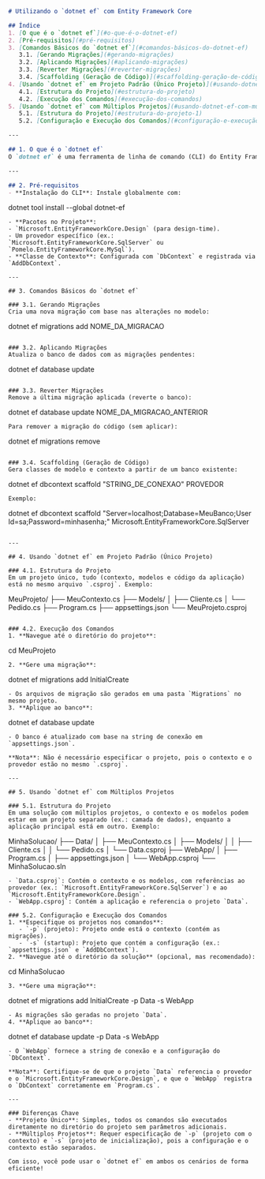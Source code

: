
```markdown
# Utilizando o `dotnet ef` com Entity Framework Core

## Índice
1. [O que é o `dotnet ef`](#o-que-é-o-dotnet-ef)  
2. [Pré-requisitos](#pré-requisitos)  
3. [Comandos Básicos do `dotnet ef`](#comandos-básicos-do-dotnet-ef)  
   3.1. [Gerando Migrações](#gerando-migrações)  
   3.2. [Aplicando Migrações](#aplicando-migrações)  
   3.3. [Reverter Migrações](#reverter-migrações)  
   3.4. [Scaffolding (Geração de Código)](#scaffolding-geração-de-código)  
4. [Usando `dotnet ef` em Projeto Padrão (Único Projeto)](#usando-dotnet-ef-em-projeto-padrão-único-projeto)  
   4.1. [Estrutura do Projeto](#estrutura-do-projeto)  
   4.2. [Execução dos Comandos](#execução-dos-comandos)  
5. [Usando `dotnet ef` com Múltiplos Projetos](#usando-dotnet-ef-com-múltiplos-projetos)  
   5.1. [Estrutura do Projeto](#estrutura-do-projeto-1)  
   5.2. [Configuração e Execução dos Comandos](#configuração-e-execução-dos-comandos)  

---

## 1. O que é o `dotnet ef`
O `dotnet ef` é uma ferramenta de linha de comando (CLI) do Entity Framework Core que permite gerenciar migrações, atualizar bancos de dados e gerar código a partir de bancos existentes (scaffolding). Ele é essencial para tarefas de design-time fora do Visual Studio.

---

## 2. Pré-requisitos
- **Instalação do CLI**: Instale globalmente com:
  ```
  dotnet tool install --global dotnet-ef
  ```
- **Pacotes no Projeto**:
  - `Microsoft.EntityFrameworkCore.Design` (para design-time).
  - Um provedor específico (ex.: `Microsoft.EntityFrameworkCore.SqlServer` ou `Pomelo.EntityFrameworkCore.MySql`).
- **Classe de Contexto**: Configurada com `DbContext` e registrada via `AddDbContext`.

---

## 3. Comandos Básicos do `dotnet ef`

### 3.1. Gerando Migrações
Cria uma nova migração com base nas alterações no modelo:
```
dotnet ef migrations add NOME_DA_MIGRACAO
```

### 3.2. Aplicando Migrações
Atualiza o banco de dados com as migrações pendentes:
```
dotnet ef database update
```

### 3.3. Reverter Migrações
Remove a última migração aplicada (reverte o banco):
```
dotnet ef database update NOME_DA_MIGRACAO_ANTERIOR
```
Para remover a migração do código (sem aplicar):
```
dotnet ef migrations remove
```

### 3.4. Scaffolding (Geração de Código)
Gera classes de modelo e contexto a partir de um banco existente:
```
dotnet ef dbcontext scaffold "STRING_DE_CONEXAO" PROVEDOR
```
Exemplo:
```
dotnet ef dbcontext scaffold "Server=localhost;Database=MeuBanco;User Id=sa;Password=minhasenha;" Microsoft.EntityFrameworkCore.SqlServer
```

---

## 4. Usando `dotnet ef` em Projeto Padrão (Único Projeto)

### 4.1. Estrutura do Projeto
Em um projeto único, tudo (contexto, modelos e código da aplicação) está no mesmo arquivo `.csproj`. Exemplo:
```
MeuProjeto/
├── MeuContexto.cs
├── Models/
│   ├── Cliente.cs
│   └── Pedido.cs
├── Program.cs
├── appsettings.json
└── MeuProjeto.csproj
```

### 4.2. Execução dos Comandos
1. **Navegue até o diretório do projeto**:
   ```
   cd MeuProjeto
   ```
2. **Gere uma migração**:
   ```
   dotnet ef migrations add InitialCreate
   ```
   - Os arquivos de migração são gerados em uma pasta `Migrations` no mesmo projeto.
3. **Aplique ao banco**:
   ```
   dotnet ef database update
   ```
   - O banco é atualizado com base na string de conexão em `appsettings.json`.

**Nota**: Não é necessário especificar o projeto, pois o contexto e o provedor estão no mesmo `.csproj`.

---

## 5. Usando `dotnet ef` com Múltiplos Projetos

### 5.1. Estrutura do Projeto
Em uma solução com múltiplos projetos, o contexto e os modelos podem estar em um projeto separado (ex.: camada de dados), enquanto a aplicação principal está em outro. Exemplo:
```
MinhaSolucao/
├── Data/
│   ├── MeuContexto.cs
│   ├── Models/
│   │   ├── Cliente.cs
│   │   └── Pedido.cs
│   └── Data.csproj
├── WebApp/
│   ├── Program.cs
│   ├── appsettings.json
│   └── WebApp.csproj
└── MinhaSolucao.sln
```
- `Data.csproj`: Contém o contexto e os modelos, com referências ao provedor (ex.: `Microsoft.EntityFrameworkCore.SqlServer`) e ao `Microsoft.EntityFrameworkCore.Design`.
- `WebApp.csproj`: Contém a aplicação e referencia o projeto `Data`.

### 5.2. Configuração e Execução dos Comandos
1. **Especifique os projetos nos comandos**:
   - `-p` (projeto): Projeto onde está o contexto (contém as migrações).
   - `-s` (startup): Projeto que contém a configuração (ex.: `appsettings.json` e `AddDbContext`).
2. **Navegue até o diretório da solução** (opcional, mas recomendado):
   ```
   cd MinhaSolucao
   ```
3. **Gere uma migração**:
   ```
   dotnet ef migrations add InitialCreate -p Data -s WebApp
   ```
   - As migrações são geradas no projeto `Data`.
4. **Aplique ao banco**:
   ```
   dotnet ef database update -p Data -s WebApp
   ```
   - O `WebApp` fornece a string de conexão e a configuração do `DbContext`.

**Nota**: Certifique-se de que o projeto `Data` referencia o provedor e o `Microsoft.EntityFrameworkCore.Design`, e que o `WebApp` registra o `DbContext` corretamente em `Program.cs`.

---

### Diferenças Chave
- **Projeto Único**: Simples, todos os comandos são executados diretamente no diretório do projeto sem parâmetros adicionais.
- **Múltiplos Projetos**: Requer especificação de `-p` (projeto com o contexto) e `-s` (projeto de inicialização), pois a configuração e o contexto estão separados.

Com isso, você pode usar o `dotnet ef` em ambos os cenários de forma eficiente!
```


